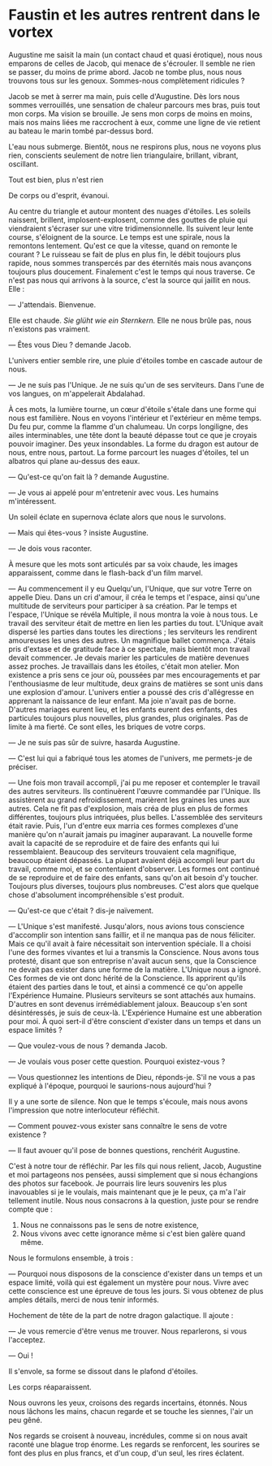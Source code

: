 # Faustin et les autres rentrent dans le vortex

Augustine me saisit la main (un contact chaud et quasi érotique), nous nous emparons de celles de Jacob, qui menace de s'écrouler.
Il semble ne rien se passer, du moins de prime abord.
Jacob ne tombe plus, nous nous trouvons tous sur les genoux.
Sommes-nous complètement ridicules ?

Jacob se met à serrer ma main, puis celle d'Augustine.
Dès lors nous sommes verrouillés, une sensation de chaleur parcours mes bras, puis tout mon corps.
Ma vision se brouille.
Je sens mon corps de moins en moins, mais nos mains liées me raccrochent à eux, comme une ligne de vie retient au bateau le marin tombé par-dessus bord.

L'eau nous submerge.
Bientôt, nous ne respirons plus, nous ne voyons plus rien, conscients seulement de notre lien triangulaire, brillant, vibrant, oscillant.

Tout est bien, plus n'est rien

De corps ou d'esprit, évanoui.

Au centre du triangle et autour montent des nuages d'étoiles.
Les soleils naissent, brillent, implosent-explosent, comme des gouttes de pluie qui viendraient s'écraser sur une vitre tridimensionnelle.
Ils suivent leur lente course, s'éloignent de la source.
Le temps est une spirale, nous la remontons lentement.
Qu'est ce que la vitesse, quand on remonte le courant ?
Le ruisseau se fait de plus en plus fin, le débit toujours plus rapide, nous sommes transpercés par des éternités mais nous avançons toujours plus doucement.
Finalement c'est le temps qui nous traverse.
Ce n'est pas nous qui arrivons à la source, c'est la source qui jaillit en nous.
Elle :

— J'attendais. Bienvenue.

Elle est chaude.
*Sie glüht wie ein Sternkern.*
Elle ne nous brûle pas, nous n'existons pas vraiment.

— Êtes vous Dieu ? demande Jacob.

L'univers entier semble rire, une pluie d'étoiles tombe en cascade autour de nous.

— Je ne suis pas l'Unique.
Je ne suis qu'un de ses serviteurs.
Dans l'une de vos langues, on m'appelerait Abdalahad.

À ces mots, la lumière tourne, un cœur d'étoile s'étale dans une forme qui nous est familière.
Nous en voyons l'intérieur et l'extérieur en même temps.
Du feu pur, comme la flamme d'un chalumeau.
Un corps longiligne, des ailes interminables, une tête dont la beauté dépasse tout ce que je croyais pouvoir imaginer.
Des yeux insondables.
La forme du dragon est autour de nous, entre nous, partout.
La forme parcourt les nuages d'étoiles, tel un albatros qui plane au-dessus des eaux.

— Qu'est-ce qu'on fait là ? demande Augustine.

— Je vous ai appelé pour m'entretenir avec vous.
Les humains m'intéressent.

Un soleil éclate en supernova éclate alors que nous le survolons.

— Mais qui êtes-vous ? insiste Augustine.

— Je dois vous raconter.

À mesure que les mots sont articulés par sa voix chaude, les images apparaissent, comme dans le flash-back d'un film marvel.

— Au commencement il y eu Quelqu'un, l'Unique, que sur votre Terre on appelle Dieu.
Dans un cri d'amour, il créa le temps et l'espace, ainsi qu'une multitude de serviteurs pour participer à sa création.
Par le temps et l'espace, l'Unique se révéla Multiple, il nous montra la voie à nous tous.
Le travail des serviteur était de mettre en lien les parties du tout.
L'Unique avait dispersé les parties dans toutes les directions ; les serviteurs les rendirent amoureuses les unes des autres.
Un magnifique ballet commença.
J'étais pris d'extase et de gratitude face à ce spectale, mais bientôt mon travail devait commencer.
Je devais marier les particules de matière devenues assez proches.
Je travaillais dans les étoiles, c'était mon atelier.
Mon existence a pris sens ce jour où, poussées par mes encouragements et par l'enthousiasme de leur multitude, deux grains de matières se sont unis dans une explosion d'amour.
L'univers entier a poussé des cris d'allégresse en apprenant la naissance de leur enfant. Ma joie n'avait pas de borne.
D'autres mariages eurent lieu, et les enfants eurent des enfants, des particules toujours plus nouvelles, plus grandes, plus originales.
Pas de limite à ma fierté.
Ce sont elles, les briques de votre corps.

— Je ne suis pas sûr de suivre, hasarda Augustine.

— C'est lui qui a fabriqué tous les atomes de l'univers,
me permets-je de préciser.

— Une fois mon travail accompli, j'ai pu me reposer et contempler le travail des autres serviteurs.
Ils continuèrent l'œuvre commandée par l'Unique.
Ils assistèrent au grand refroidissement, marièrent les graines les unes aux autres.
Cela ne fit pas d'explosion, mais créa de plus en plus de formes différentes, toujours plus intriquées, plus belles.
L'assemblée des serviteurs était ravie.
Puis, l'un d'entre eux marria ces formes complexes d'une manière qu'on n'aurait jamais pu imaginer auparavant.
La nouvelle forme avait la capacité de se reproduire et de faire des enfants qui lui ressemblaient.
Beaucoup des serviteurs trouvaient cela magnifique, beaucoup étaient dépassés.
La plupart avaient déjà accompli leur part du travail, comme moi, et se contentaient d'observer.
Les formes ont continué de se reproduire et de faire des enfants, sans qu'on ait besoin d'y toucher.
Toujours plus diverses, toujours plus nombreuses.
C'est alors que quelque chose d'absolument incompréhensible s'est produit.

— Qu'est-ce que c'était ? dis-je naïvement.

— L'Unique s'est manifesté.
Jusqu'alors, nous avions tous conscience d'accomplir son intention sans faillir, et il ne manqua pas de nous féliciter.
Mais ce qu'il avait à faire nécessitait son intervention spéciale.
Il a choisi l'une des formes vivantes et lui a transmis la Conscience.
Nous avons tous protesté, disant que son entreprise n'avait aucun sens, que la Conscience ne devait pas exister dans une forme de la matière.
L'Unique nous a ignoré.
Ces formes de vie ont donc hérité de la Conscience.
Ils apprirent qu'ils étaient des parties dans le tout, et ainsi a commencé ce qu'on appelle l'Expérience Humaine.
Plusieurs serviteurs se sont attachés aux humains.
D'autres en sont devenus irrémédiablement jaloux.
Beaucoup s'en sont désintéressés, je suis de ceux-là.
L'Expérience Humaine est une abberation pour moi.
À quoi sert-il d'être conscient d'exister dans un temps et dans un espace limités ?

— Que voulez-vous de nous ? demanda Jacob.

— Je voulais vous poser cette question.
Pourquoi existez-vous ?

— Vous questionnez les intentions de Dieu, réponds-je.
S'il ne vous a pas expliqué à l'époque, pourquoi le saurions-nous aujourd'hui ?

Il y a une sorte de silence.
Non que le temps s'écoule, mais nous avons l'impression que notre interlocuteur réfléchit.

— Comment pouvez-vous exister sans connaître le sens de votre existence ?

— Il faut avouer qu'il pose de bonnes questions, renchérit Augustine.

C'est à notre tour de réfléchir.
Par les fils qui nous relient, Jacob, Augustine et moi partageons nos pensées, aussi simplement que si nous échangions des photos sur facebook.
Je pourrais lire leurs souvenirs les plus inavouables si je le voulais, mais maintenant que je le peux, ça m'a l'air tellement inutile.
Nous nous consacrons à la question, juste pour se rendre compte que :  

1. Nous ne connaissons pas le sens de notre existence,
2. Nous vivons avec cette ignorance même si c'est bien galère quand même.

Nous le formulons ensemble, à trois :

— Pourquoi nous disposons de la conscience d'exister dans un temps et un espace limité, voilà qui est également un mystère pour nous.
Vivre avec cette conscience est une épreuve de tous les jours.
Si vous obtenez de plus amples détails, merci de nous tenir informés.

Hochement de tête de la part de notre dragon galactique.
Il ajoute :

— Je vous remercie d'être venus me trouver.
Nous reparlerons, si vous l'acceptez.

— Oui !

Il s'envole, sa forme se dissout dans le plafond d'étoiles.

Les corps réaparaissent.

Nous ouvrons les yeux, croisons des regards incertains, étonnés.
Nous nous lâchons les mains, chacun regarde et se touche les siennes, l'air un peu gêné.

Nos regards se croisent à nouveau, incrédules, comme si on nous avait raconté une blague trop énorme.
Les regards se renforcent, les sourires se font des plus en plus francs, et d'un coup, d'un seul, les rires éclatent.
